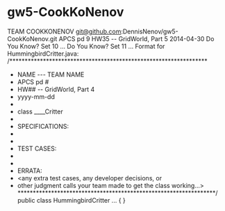 gw5-CookKoNenov
===============
TEAM COOKKONENOV
git@github.com:DennisNenov/gw5-CookKoNenov.git
APCS pd 9
HW35 -- GridWorld, Part 5
2014-04-30
Do You Know?
Set 10
…
Do You Know?
Set 11
…
Format for HummingbirdCritter.java:
/*****************************************************************
 * NAME --- TEAM NAME
 * APCS pd #
 * HW## -- GridWorld, Part 4
 * yyyy-mm-dd
 *
 * class ____Critter
 *
 * SPECIFICATIONS:
 * <spec provided>
 *
 * TEST CASES:
 * <test cases provided>
 *
 * ERRATA:
 * <any extra test cases, any developer decisions, or
 * other judgment calls your team made to get the class working...>
 *****************************************************************/
public class HummingbirdCritter ... {
}
